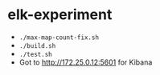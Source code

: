 # elk-experiment

* `./max-map-count-fix.sh`
* `./build.sh`
* `./test.sh`
* Got to http://172.25.0.12:5601 for Kibana
